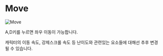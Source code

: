 # Move

![Move](https://github.com/jslee629/RunAndJump/assets/67567206/91da2505-d804-4403-9788-3eb1ee461a0f)

A,D키를 누르면 좌우 이동이 가능합니다.

캐릭터의 이동 속도, 강제스크롤 속도 등 난이도와 관련있는 요소들에 대해선 추후 변경될 수 있습니다.
